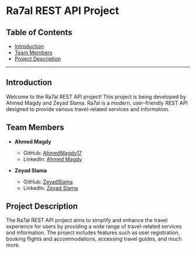 # Ra7al REST API Project

## Table of Contents
- [Introduction](#introduction)
- [Team Members](#team-members)
- [Project Description](#project-description)

---

## Introduction

Welcome to the Ra7al REST API project! This project is being developed by Ahmed Magdy and Zeyad Slama. Ra7al is a modern, user-friendly REST API designed to provide various travel-related services and information.

## Team Members

- **Ahmed Magdy**
  - GitHub: [AhmedMagdy17]([https://github.com/AhmedMagdy17](https://github.com/AhmedDR200))
  - LinkedIn: [Ahmed Magdy]([https://www.linkedin.com/in/ahmed-magdy](https://www.linkedin.com/in/%D9%90%D9%90ahmedmagdy41/))

- **Zeyad Slama**
  - GitHub: [ZeyadSlama]([https://github.com/ZeyadSlama](https://github.com/Demo-23home))
  - LinkedIn: [Zeyad Slama]([https://www.linkedin.com/in/zeyadslama](https://www.linkedin.com/in/demo-23home/))

## Project Description

The Ra7al REST API project aims to simplify and enhance the travel experience for users by providing a wide range of travel-related services and information. The project includes features such as user registration, booking flights and accommodations, accessing travel guides, and much more. 
